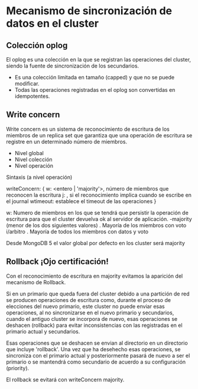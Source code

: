# Mecanismo de sincronización de datos en el cluster

## Colección oplog

El oplog es una colección en la que se registran las operaciones del cluster, siendo la
fuente de sincronización de los secundarios.

- Es una colección limitada en tamaño (capped) y que no se puede modificar.
- Todas las operaciones registradas en el oplog son convertidas en idempotentes.

## Write concern

Write concern es un sistema de reconocimiento de escritura de los miembros de un replica set
que garantiza que una operación de escritura se registre en un determinado número de miembros.

- Nivel global
- Nivel colección
- Nivel operación

Sintaxis (a nivel operación)

writeConcern: {
    w: <entero | 'majority'>, número de miembros que reconocen la escritura
    j: <boolean>, si el reconocimiento implica cuando se escribe en el journal
    wtimeout: <entero-milisegundos> establece el timeout de las operaciones
}

w:  Numero de miembros en los que se tendrá que persistir la operación de escritura para
    que el cluster devuelva ok al servidor de aplicación.
        -majority (menor de los dos siguientes valores)    . Mayoría de los miembros con voto i/arbitro
                                                           . Mayoría de todos los miembros con datos y voto

Desde MongoDB 5 el valor global por defecto en los cluster será majority

## Rollback ¡Ojo certificación!

Con el reconocimiento de escritura en majority evitamos la aparición del mecanismo de Rollback.

Si en un primario que queda fuera del cluster debido a una partición de red se producen operaciones de escritura 
como, durante el proceso de elecciones del nuevo primario, este cluster no puede enviar esas operaciones, al no sincronizarse
en el nuevo primario y secundarios, cuando el antiguo cluster se incorpora de nuevo, esas operaciones se deshacen (rollback) para
evitar inconsistencias con las registradas en el primario actual y secundarios.

Esas operaciones que se deshacen se envian al directorio en un directorio que incluye 'rollback'. Una vez que ha desehecho esas
operaciones, se sincroniza con el primario actual y posteriormente pasará de nuevo a ser el primario o se mantendrá como
secundario de acuerdo a su configuración (priority).

El rollback se evitará con writeConcern majority.